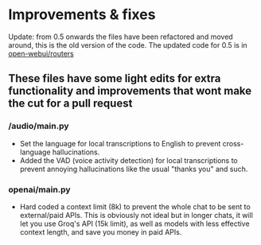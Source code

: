 # Improvements & fixes

Update: from 0.5 onwards the files have been refactored and moved around, this is the old version of the code. The updated code for 0.5 is in [open-webui/routers](../routers/README.md)

## These files have some light edits for extra functionality and improvements that wont make the cut for a pull request

### /audio/main.py

- Set the language for local transcriptions to English to prevent cross-language hallucinations.
- Added the VAD (voice activity detection) for local transcriptions to prevent annoying hallucinations like the usual "thanks you" and such.

### openai/main.py

- Hard coded a context limit (8k) to prevent the whole chat to be sent to external/paid APIs. This is obviously not ideal but in longer chats, it will let you use Groq's API (15k limit), as well as models with less effective context length, and save you money in paid APIs.
